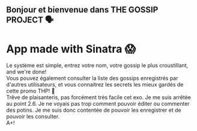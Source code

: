 ## Bonjour et bienvenue dans THE GOSSIP PROJECT 🗣️

# App made with Sinatra 😱

Le système est simple, entrez votre nom, votre gossip le plus croustillant, and we're done!  
Vous pouvez également consulter la liste des gossips enregistrés par d'autres utilisateurs, et vous connaitrez les secrets les mieux gardés de cette promo THP! 👀  
Trêve de plaisanteris, pas forcément très facile cet exo. Je me suis arrêtée au point 2.6. Je ne voyais pas trop comment pouvoir éditer ou commenter des potins. Je me suis donc contentée de pouvoir les enregistrer et de pouvoir les consulter.  
A+!
